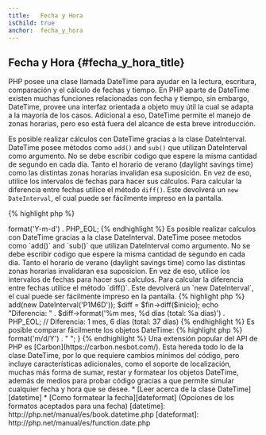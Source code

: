 ```yaml
---
title:   Fecha y Hora
isChild: true
anchor:  fecha_y_hora
---
```


## Fecha y Hora {#fecha_y_hora_title}

PHP posee una clase llamada DateTime para ayudar en la lectura, escritura, comparación y el cálculo de fechas y tiempo. En PHP
aparte de DateTime existen muchas funciones relacionadas con fecha y tiempo, sin embargo, DateTime, provee una interfaz orientada a
objeto muy útil la cual se adapta a la mayoría de los casos. Adicional a eso, DateTime permite el manejo de zonas horarias, pero eso
está fuera del alcance de esta breve introducción.

Es posible realizar cálculos con DateTime gracias a la clase DateInterval. DateTime posee métodos como `add()` and `sub()` que
utilizan DateInterval como argumento. No se debe escribir codigo que espere la misma cantidad de segundo en cada día. Tanto el
horario de verano (daylight savings time) como las distintas zonas horarias invalidan esa suposición. En vez de eso, utilice
los intervalos de fechas para hacer sus cálculos. Para calcular la diferencia entre fechas utilice el método `diff()`.
Este devolverá un `new DateInterval`, el cual puede ser fácilmente impreso en la pantalla.


{% highlight php %}
<?php
$string = '22. 11. 1968';
$inicio = DateTime::createFromFormat('d. m. Y', $raw);

echo 'Fecha inicial: ' . $start->format('Y-m-d') . PHP_EOL;
{% endhighlight %}

Es posible realizar calculos con DateTime gracias a la clase DateInterval. DateTime posee metodos como `add()` and `sub()` que
utilizan DateInterval como argumento. No se debe escribir codigo que espere la misma cantidad de segundo en cada dia. Tanto el
horario de verano (daylight savings time) como las distintas zonas horarias invalidaran esa suposicion. En vez de eso, utilice
los intervalos de fechas para hacer sus calculos. Para calcular la diferencia entre fechas utilice el método `diff()`.
Este devolverá un `new DateInterval`, el cual puede ser fácilmente impreso en la pantalla.

{% highlight php %}
<?php
// Se crea una copia de $inicio y se le añade un mes y 6 días.
$fin = clone $start;
$fin->add(new DateInterval('P1M6D'));

$diff = $fin->diff($inicio);
echo "Diferencia: " . $diff->format('%m mes, %d días (total: %a días)') . PHP_EOL;
// Diferencia: 1 mes, 6 días (total: 37 días)
{% endhighlight %}

Es posible comparar fácilmente los objetos DateTime:

{% highlight php %}
<?php
if($inicio < $fin) {
    echo "¡El inicio sucede antes que el final!\n";
}
{% endhighlight %}

Este último ejemplo demuestra cómo se utiliza la clase DatePeriod para iterar sobre eventos periódicos. Este puede tomar
dos objetos DateTime, uno para el inicio y el otro para el final, y el intervalo que define el número de eventos periódicos que se devuelven.


{% highlight php %}
<?php
// Imprimir todos los jueves entre $inicio y $fin
$intervaloDePeriodo = \DateInterval::createFromDateString('first thursday');
$iteradorDePeriodo = new \DatePeriod($inicio, $intervaloDePeriodo, $fin, \DatePeriod::EXCLUDE_START_DATE);
foreach($iteradorDePeriodo as $fecha)
{
    // Imprimir cada fecha en el periodo
    echo $fecha->format('m/d/Y') . " ";
}
{% endhighlight %}

Una extensión popular del API de PHP es [Carbon](https://carbon.nesbot.com/). Esta hereda todo lo de la clase DateTime, por lo que requiere cambios mínimos del código,
pero incluye características adicionales, como el soporte de localización, muchas más forma de sumar, restar y formatear los objetos DateTime, además de medios para
probar  código gracias a que permite simular cualquier fecha y hora que se desee.


* [Leer acerca de la clase DateTime][datetime]
* [Como formatear la fecha][dateformat] (Opciones de los formatos aceptados para una fecha)

[datetime]: http://php.net/manual/es/book.datetime.php
[dateformat]: http://php.net/manual/es/function.date.php

